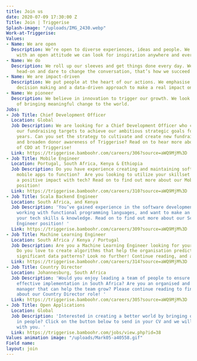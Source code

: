 ```yaml
---
title: Join us
date: 2020-07-09 17:30:00 Z
Title: Join | Triggerise
Splash-image: "/uploads/IMG_2430.webp"
Work-at-Triggerise: 
Values:
- Name: We are open
  Description: We’re open to diverse experiences, ideas and people. We believe that
    with an open attitude we can look for inspiration anywhere and everywhere.
- Name: We do
  Description: We roll up our sleeves and get things done every day. We tackle challenges
    head-on and dare to change the conversation, that’s how we succeed.
- Name: We are impact-driven
  Description: We put people at the heart of our actions. We emphasise evidence-based
    decision making and a data-driven approach to make a real impact on the ground.
- Name: We pioneer
  Description: We believe in innovation to trigger our growth. We look for new possibilities
    of bringing meaningful change to the world.
Jobs:
- Job Title: Chief Development Officer
  Location: Global
  Job Description: We are looking for a Chief Development Officer who can deliver
    our fundraising targets to achieve our ambitious strategic goals for the coming
    years. Can you set the strategy to cultivate and create new fundraising possibilities
    and broaden donor awareness of Triggerise? Read on to hear more about the role
    of CDO at Triggerise! 
  Link: https://triggerise.bamboohr.com/careers/306?source=aWQ9MjM%3D
- Job Title: Mobile Engineer
  Location: Portugal, South Africa, Kenya & Ethiopia
  Job Description: Do you have experience creating and maintaining software that enables
    mobile apps to function?  Are you looking to utilize your skillset whilst having
    a positive impact with tech? Read on to find out more about our Mobile Engineer
    position!
  Link: https://triggerise.bamboohr.com/careers/310?source=aWQ9MjM%3D
- Job Title: Scala Backend Engineer
  Location: South Africa, and Kenya
  Job Description: 'You’ve gained experience in the software development space, love
    working with functional programming languages, and want to make an impact with
    your tech skills & knowledge. Read on to find out more about our Scala Backend
    Engineer position! '
  Link: https://triggerise.bamboohr.com/careers/309?source=aWQ9MjM%3D
- Job Title: Machine Learning Engineer
  Location: South Africa / Kenya / Portugal
  Job Description: Are you a Machine Learning Engineer looking for your next challenge?
    Do you love to create algorithms that help the organisation predict and detect
    significant data patterns? Look no further! Continue reading, and apply!
  Link: https://triggerise.bamboohr.com/careers/314?source=aWQ9MjM%3D
- Job Title: Country Director
  Location: Johannesburg, South Africa
  Job Description: 'Would you enjoy leading a team of people to ensure our programs''
    effective implementation in South Africa? Are you an organised and data-driven
    manager that can help the team grow? Please continue reading to find out more
    about our Country Director role! '
  Link: https://triggerise.bamboohr.com/careers/305?source=aWQ9MjM%3D
- Job Title: Open Applications
  Location: Global
  Job Description: 'Interested in creating a better world by bringing out the best
    in people? Click on the button below to send in your CV and we will get in touch
    with you. '
  Link: https://triggerise.bamboohr.com/jobs/view.php?id=38
Values animation image: "/uploads/Mark05-a40558.gif"
Field name: 
layout: join
---
```


